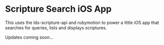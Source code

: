 # Scripture Search iOS App

This uses the lds-scripture-api and rubymotion to power a little iOS app that searches for queries, lists and displays scriptures.

Updates coming soon...
